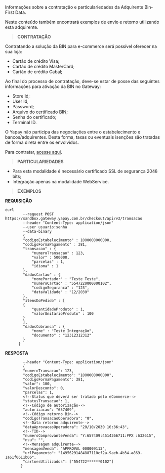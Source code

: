 Informações sobre a contratação e particulariedades da Adquirente Bin-First Data.

Neste conteúdo também encontrará exemplos de envio e retorno utilizando esta adquirente.

> **CONTRATAÇÃO**

Contratando a solução da BIN para e-commerce será possível oferecer na sua loja:

* Cartão de crédito Visa;
* Cartão de crédito MasterCard;
* Cartão de crédito Cabal;


Ao final do processo de contratação, deve-se estar de posse das seguintes informações para ativação da BIN no Gateway:

* Store Id;
* User Id;
* Password;
* Arquivo do certificado BIN;
* Senha do certificado;
* Terminal ID.

O Yapay não participa das negociações entre o estabelecimento e bancos/adquirentes. Desta forma, taxas ou eventuais isenções são tratadas de forma direta entre os envolvidos.

Para contratar, [acesse aqui](https://www.bin.com.br/content/bin/pt_br/home/peca-ja/solicite-seu-credenciamento.html).

> **PARTICULARIEDADES**

* Para esta modalidade é necessário certificado SSL de segurança 2048 bits;
* Integração apenas na modalidade WebService.

> **EXEMPLOS**

**REQUISIÇÃO**

```curl
curl
        --request POST https://sandbox.gateway.yapay.com.br/checkout/api/v3/transacao
        --header "Content-Type: application/json"
        --user usuario:senha
        --data-binary
        {
        "codigoEstabelecimento" : 1000000000000,
        "codigoFormaPagamento" : 381,
        "transacao" : {
            "numeroTransacao" : 123,
            "valor" : 500000,
            "parcelas" : 1,
            "idioma" : 1
        },
        "dadosCartao" : {
            "nomePortador" : "Teste Teste",
            "numeroCartao" : "5547220000000102",
            "codigoSeguranca" : "123",
            "dataValidade" : "12/2030"
        },
        "itensDoPedido" : [
        {
            "quantidadeProduto" : 1,
            "valorUnitarioProduto" : 100
        }
        ],
        "dadosCobranca" : {
            "nome" : "Teste Integração",
            "documento" : "12312312312"
        }
      }
```

**RESPOSTA**

```curl
        --header "Content-Type: application/json"
        {
        "numeroTransacao": 123,
        "codigoEstabelecimento": "1000000000000",
        "codigoFormaPagamento": 381,
        "valor": 100,
        "valorDesconto": 0,
        "parcelas": 1,
        <!--Status que deverá ser tratado pelo eCommerce-->
        "statusTransacao": 1,
        <!--Código de autorização-->
        "autorizacao": "657409",
        <!--Código retorno Bin-->
        "codigoTransacaoOperadora": "0",
        <!--Data retorno adquirente-->
        "dataAprovacaoOperadora": "20/10/2030 16:36:43",
        <!--TID-->
        "numeroComprovanteVenda": "Y:657409:4514266711:PPX :632615",
        "nsu": "",
        <!--Mensagem adquirente-->
        "mensagemVenda": "APPROVAL 000009113",
        "urlPagamento": "14956291484887110cf2a-9aeb-4b34-a869-1a61f0611b66",
        "cartoesUtilizados": ["554722******0102"]
       }
```
